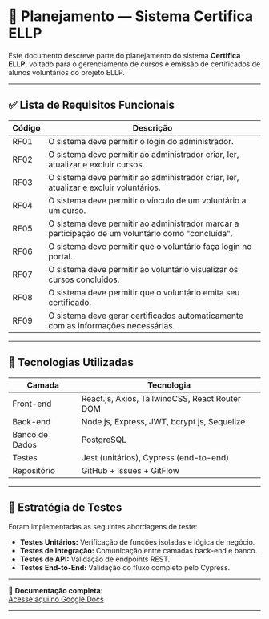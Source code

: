 # 📜 Planejamento — Sistema Certifica ELLP

Este documento descreve parte do planejamento do sistema **Certifica ELLP**, voltado para o gerenciamento de cursos e emissão de certificados de alunos voluntários do projeto ELLP.

---

## ✅ Lista de Requisitos Funcionais

| Código | Descrição                                                                 |
|--------|--------------------------------------------------------------------------|
| RF01   | O sistema deve permitir o login do administrador.                        |
| RF02   | O sistema deve permitir ao administrador criar, ler, atualizar e excluir cursos. |
| RF03   | O sistema deve permitir ao administrador criar, ler, atualizar e excluir voluntários. |
| RF04   | O sistema deve permitir o vínculo de um voluntário a um curso.           |
| RF05   | O sistema deve permitir ao administrador marcar a participação de um voluntário como "concluída". |
| RF06   | O sistema deve permitir que o voluntário faça login no portal.           |
| RF07   | O sistema deve permitir ao voluntário visualizar os cursos concluídos.   |
| RF08   | O sistema deve permitir que o voluntário emita seu certificado.          |
| RF09   | O sistema deve gerar certificados automaticamente com as informações necessárias. |

---

## 🧱 Tecnologias Utilizadas

| Camada          | Tecnologia                   |
|------------------|-------------------------------|
| Front-end       | React.js, Axios, TailwindCSS, React Router DOM |
| Back-end        | Node.js, Express, JWT, bcrypt.js, Sequelize |
| Banco de Dados  | PostgreSQL                   |
| Testes          | Jest (unitários), Cypress (end-to-end) |
| Repositório     | GitHub + Issues + GitFlow     |

---

## 🧪 Estratégia de Testes

Foram implementadas as seguintes abordagens de teste:

- **Testes Unitários:** Verificação de funções isoladas e lógica de negócio.
- **Testes de Integração:** Comunicação entre camadas back-end e banco.
- **Testes de API:** Validação de endpoints REST.
- **Testes End-to-End:** Validação do fluxo completo pelo Cypress.

---

📎 **Documentação completa**:  
[Acesse aqui no Google Docs](https://docs.google.com/document/d/10xkb-wfnxJ5UmPuMDEX534wOmIGPnTKfLWVFZvSXmqA/edit?usp=sharing)

---

